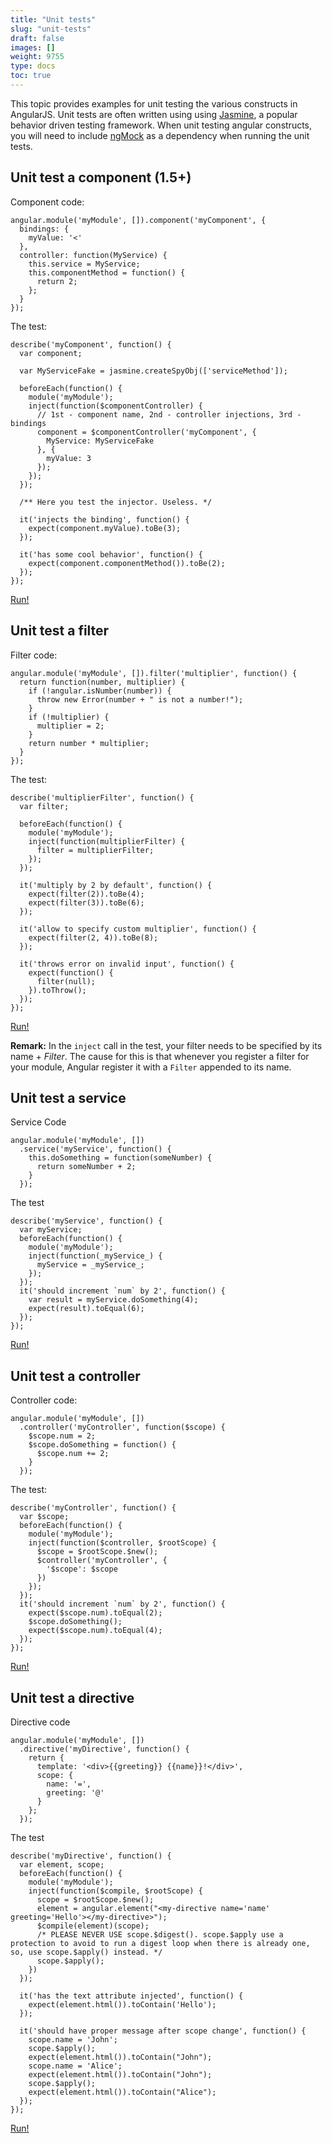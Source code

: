 ```yaml
---
title: "Unit tests"
slug: "unit-tests"
draft: false
images: []
weight: 9755
type: docs
toc: true
---
```


This topic provides examples for unit testing the various constructs in AngularJS. Unit tests are often written using using [Jasmine][1], a popular behavior driven testing framework. When unit testing angular constructs, you will need to include [ngMock][2] as a dependency when running the unit tests.


  [1]: http://jasmine.github.io/
  [2]: https://docs.angularjs.org/api/ngMock

## Unit test a component (1.5+)
Component code:

    angular.module('myModule', []).component('myComponent', {
      bindings: {
        myValue: '<'
      },
      controller: function(MyService) {
        this.service = MyService;
        this.componentMethod = function() {
          return 2;
        };
      }
    });

The test:

    describe('myComponent', function() {
      var component;

      var MyServiceFake = jasmine.createSpyObj(['serviceMethod']);

      beforeEach(function() {
        module('myModule');
        inject(function($componentController) {
          // 1st - component name, 2nd - controller injections, 3rd - bindings
          component = $componentController('myComponent', {
            MyService: MyServiceFake
          }, {
            myValue: 3
          });
        });
      });

      /** Here you test the injector. Useless. */

      it('injects the binding', function() {
        expect(component.myValue).toBe(3);
      });

      it('has some cool behavior', function() {
        expect(component.componentMethod()).toBe(2);
      });
    });


[Run!](http://jsfiddle.net/fracz/3ua8o22a/)

## Unit test a filter
Filter code:

    angular.module('myModule', []).filter('multiplier', function() {
      return function(number, multiplier) {
        if (!angular.isNumber(number)) {
          throw new Error(number + " is not a number!");
        }
        if (!multiplier) {
          multiplier = 2;
        }
        return number * multiplier;
      }
    });

The test:

    describe('multiplierFilter', function() {
      var filter;

      beforeEach(function() {
        module('myModule');
        inject(function(multiplierFilter) {
          filter = multiplierFilter;
        });
      });

      it('multiply by 2 by default', function() {
        expect(filter(2)).toBe(4);
        expect(filter(3)).toBe(6);
      });

      it('allow to specify custom multiplier', function() {
        expect(filter(2, 4)).toBe(8);
      });

      it('throws error on invalid input', function() {
        expect(function() {
          filter(null);
        }).toThrow();
      });
    });

[Run!](http://jsfiddle.net/fracz/g2vLqcvx/)

__Remark:__ In the `inject` call in the test, your filter needs to be specified by its name + _Filter_. The cause for this is that whenever you register a filter for your module, Angular register it with a `Filter` appended to its name.

## Unit test a service
Service Code

    angular.module('myModule', [])
      .service('myService', function() {
        this.doSomething = function(someNumber) {
          return someNumber + 2;
        }
      });
    
The test

    describe('myService', function() {
      var myService;
      beforeEach(function() {
        module('myModule');
        inject(function(_myService_) {
          myService = _myService_;
        });
      });
      it('should increment `num` by 2', function() {
        var result = myService.doSomething(4);
        expect(result).toEqual(6);
      });
    });

[Run!](http://jsfiddle.net/fracz/4kmrqap6/)

## Unit test a controller
Controller code:

    angular.module('myModule', [])
      .controller('myController', function($scope) {
        $scope.num = 2;
        $scope.doSomething = function() {
          $scope.num += 2;
        }
      });

The test:

    describe('myController', function() {
      var $scope;
      beforeEach(function() {
        module('myModule');
        inject(function($controller, $rootScope) {
          $scope = $rootScope.$new();
          $controller('myController', {
            '$scope': $scope
          })
        });
      });
      it('should increment `num` by 2', function() {
        expect($scope.num).toEqual(2);
        $scope.doSomething();
        expect($scope.num).toEqual(4);
      });
    });

[Run!](http://jsfiddle.net/fracz/xp7fdd8j/)

## Unit test a directive
Directive code

    angular.module('myModule', [])
      .directive('myDirective', function() {
        return {
          template: '<div>{{greeting}} {{name}}!</div>',
          scope: {
            name: '=',
            greeting: '@'
          }
        };
      });

The test

    describe('myDirective', function() {
      var element, scope;
      beforeEach(function() {
        module('myModule');
        inject(function($compile, $rootScope) {
          scope = $rootScope.$new();
          element = angular.element("<my-directive name='name' greeting='Hello'></my-directive>");
          $compile(element)(scope);
          /* PLEASE NEVER USE scope.$digest(). scope.$apply use a protection to avoid to run a digest loop when there is already one, so, use scope.$apply() instead. */
          scope.$apply();
        })
      });

      it('has the text attribute injected', function() {
        expect(element.html()).toContain('Hello');
      });

      it('should have proper message after scope change', function() {
        scope.name = 'John';
        scope.$apply();
        expect(element.html()).toContain("John");
        scope.name = 'Alice';
        expect(element.html()).toContain("John");
        scope.$apply();
        expect(element.html()).toContain("Alice");
      });
    });

[Run!](http://jsfiddle.net/fracz/kc06yrra)

